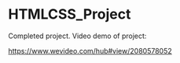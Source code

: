 # HTMLCSS_Project

Completed project. 
Video demo of project:
 
https://www.wevideo.com/hub#view/2080578052
